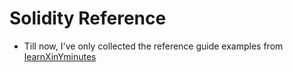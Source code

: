 # Solidity Reference

- Till now, I've only collected the reference guide examples from [learnXinYminutes](https://www.learnxinyminutes.com)

